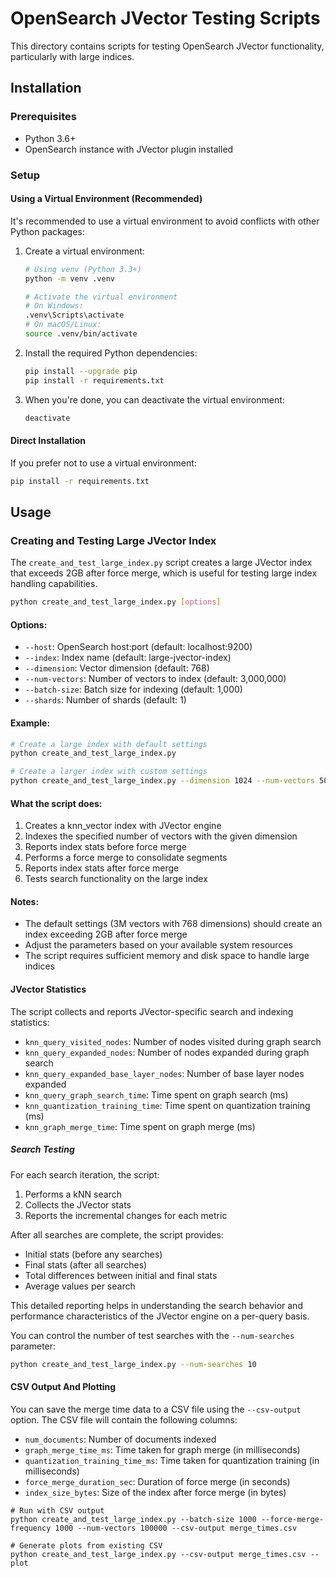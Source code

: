 # OpenSearch JVector Testing Scripts

This directory contains scripts for testing OpenSearch JVector functionality, particularly with large indices.

## Installation

### Prerequisites

- Python 3.6+
- OpenSearch instance with JVector plugin installed

### Setup

#### Using a Virtual Environment (Recommended)

It's recommended to use a virtual environment to avoid conflicts with other Python packages:

1. Create a virtual environment:
   ```bash
   # Using venv (Python 3.3+)
   python -m venv .venv
   
   # Activate the virtual environment
   # On Windows:
   .venv\Scripts\activate
   # On macOS/Linux:
   source .venv/bin/activate
   ```

2. Install the required Python dependencies:
   ```bash
   pip install --upgrade pip
   pip install -r requirements.txt
   ```

3. When you're done, you can deactivate the virtual environment:
   ```bash
   deactivate
   ```

#### Direct Installation

If you prefer not to use a virtual environment:

```bash
pip install -r requirements.txt
```

## Usage

### Creating and Testing Large JVector Index

The `create_and_test_large_index.py` script creates a large JVector index that exceeds 2GB after force merge, which is useful for testing large index handling capabilities.

```bash
python create_and_test_large_index.py [options]
```

#### Options:

- `--host`: OpenSearch host:port (default: localhost:9200)
- `--index`: Index name (default: large-jvector-index)
- `--dimension`: Vector dimension (default: 768)
- `--num-vectors`: Number of vectors to index (default: 3,000,000)
- `--batch-size`: Batch size for indexing (default: 1,000)
- `--shards`: Number of shards (default: 1)

#### Example:

```bash
# Create a large index with default settings
python create_and_test_large_index.py

# Create a larger index with custom settings
python create_and_test_large_index.py --dimension 1024 --num-vectors 5000000 --batch-size 2000 --shards 2
```

#### What the script does:

1. Creates a knn_vector index with JVector engine
2. Indexes the specified number of vectors with the given dimension
3. Reports index stats before force merge
4. Performs a force merge to consolidate segments
5. Reports index stats after force merge
6. Tests search functionality on the large index

#### Notes:

- The default settings (3M vectors with 768 dimensions) should create an index exceeding 2GB after force merge
- Adjust the parameters based on your available system resources
- The script requires sufficient memory and disk space to handle large indices

#### JVector Statistics

The script collects and reports JVector-specific search and indexing statistics:

- `knn_query_visited_nodes`: Number of nodes visited during graph search
- `knn_query_expanded_nodes`: Number of nodes expanded during graph search
- `knn_query_expanded_base_layer_nodes`: Number of base layer nodes expanded
- `knn_query_graph_search_time`: Time spent on graph search (ms)
- `knn_quantization_training_time`: Time spent on quantization training (ms)
- `knn_graph_merge_time`: Time spent on graph merge (ms)

##### Search Testing
For each search iteration, the script:
1. Performs a kNN search
2. Collects the JVector stats
3. Reports the incremental changes for each metric

After all searches are complete, the script provides:
- Initial stats (before any searches)
- Final stats (after all searches)
- Total differences between initial and final stats
- Average values per search

This detailed reporting helps in understanding the search behavior and performance characteristics of the JVector engine on a per-query basis.

You can control the number of test searches with the `--num-searches` parameter:

```bash
python create_and_test_large_index.py --num-searches 10
```

#### CSV Output And Plotting

You can save the merge time data to a CSV file using the `--csv-output` option. The CSV file will contain the following columns:

- `num_documents`: Number of documents indexed
- `graph_merge_time_ms`: Time taken for graph merge (in milliseconds)
- `quantization_training_time_ms`: Time taken for quantization training (in milliseconds)
- `force_merge_duration_sec`: Duration of force merge (in seconds)
- `index_size_bytes`: Size of the index after force merge (in bytes)

```shell
# Run with CSV output
python create_and_test_large_index.py --batch-size 1000 --force-merge-frequency 1000 --num-vectors 100000 --csv-output merge_times.csv

# Generate plots from existing CSV
python create_and_test_large_index.py --csv-output merge_times.csv --plot
```
